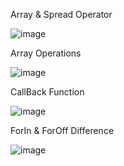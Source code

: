 Array & Spread Operator

![image](https://github.com/user-attachments/assets/7b8551bd-80b2-421c-a487-1cea61dd6e34)

Array Operations

![image](https://github.com/user-attachments/assets/a96ca82d-02cd-4b0f-a8b7-0738bc53cf15)

CallBack Function

![image](https://github.com/user-attachments/assets/87cdc1d7-491e-47b6-a48f-8bf34b9dcc05)

ForIn & ForOff Difference

![image](https://github.com/user-attachments/assets/1d72aa2d-ba14-49d1-a42d-31c0e9c368e0)



